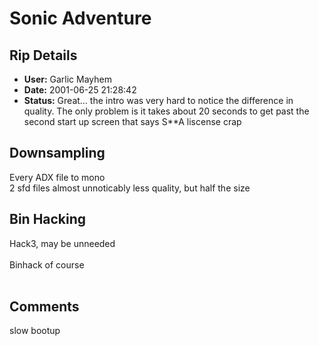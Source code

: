 # Sonic Adventure

## Rip Details

- **User:** Garlic Mayhem
- **Date:** 2001-06-25 21:28:42
- **Status:** Great... the intro was very hard to notice the difference in quality. The only problem is it takes about 20 seconds to get past the second start up screen that says S**A liscense crap

## Downsampling

Every ADX file to mono<br />2 sfd files almost unnoticably less quality, but half the size

## Bin Hacking

Hack3, may be unneeded<br /><br />Binhack of course<br /><br />

## Comments

slow bootup

